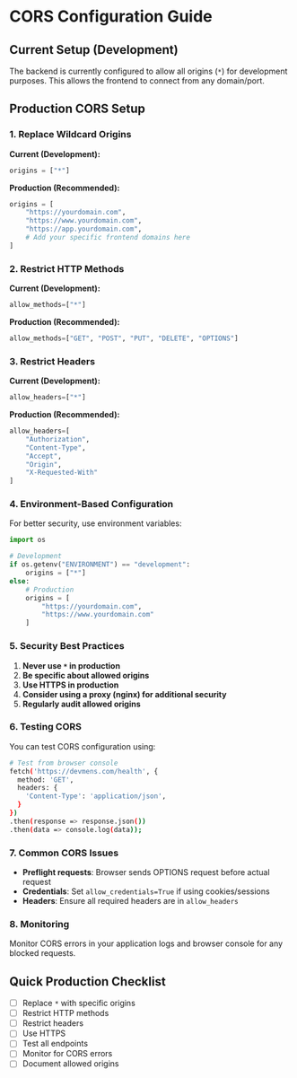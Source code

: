 # CORS Configuration Guide

## Current Setup (Development)

The backend is currently configured to allow all origins (`*`) for development purposes. This allows the frontend to connect from any domain/port.

## Production CORS Setup

### 1. Replace Wildcard Origins

**Current (Development):**
```python
origins = ["*"]
```

**Production (Recommended):**
```python
origins = [
    "https://yourdomain.com",
    "https://www.yourdomain.com",
    "https://app.yourdomain.com",
    # Add your specific frontend domains here
]
```

### 2. Restrict HTTP Methods

**Current (Development):**
```python
allow_methods=["*"]
```

**Production (Recommended):**
```python
allow_methods=["GET", "POST", "PUT", "DELETE", "OPTIONS"]
```

### 3. Restrict Headers

**Current (Development):**
```python
allow_headers=["*"]
```

**Production (Recommended):**
```python
allow_headers=[
    "Authorization",
    "Content-Type",
    "Accept",
    "Origin",
    "X-Requested-With"
]
```

### 4. Environment-Based Configuration

For better security, use environment variables:

```python
import os

# Development
if os.getenv("ENVIRONMENT") == "development":
    origins = ["*"]
else:
    # Production
    origins = [
        "https://yourdomain.com",
        "https://www.yourdomain.com"
    ]
```

### 5. Security Best Practices

1. **Never use `*` in production**
2. **Be specific about allowed origins**
3. **Use HTTPS in production**
4. **Consider using a proxy (nginx) for additional security**
5. **Regularly audit allowed origins**

### 6. Testing CORS

You can test CORS configuration using:

```bash
# Test from browser console
fetch('https://devmens.com/health', {
  method: 'GET',
  headers: {
    'Content-Type': 'application/json',
  }
})
.then(response => response.json())
.then(data => console.log(data));
```

### 7. Common CORS Issues

- **Preflight requests**: Browser sends OPTIONS request before actual request
- **Credentials**: Set `allow_credentials=True` if using cookies/sessions
- **Headers**: Ensure all required headers are in `allow_headers`

### 8. Monitoring

Monitor CORS errors in your application logs and browser console for any blocked requests.

## Quick Production Checklist

- [ ] Replace `*` with specific origins
- [ ] Restrict HTTP methods
- [ ] Restrict headers
- [ ] Use HTTPS
- [ ] Test all endpoints
- [ ] Monitor for CORS errors
- [ ] Document allowed origins 